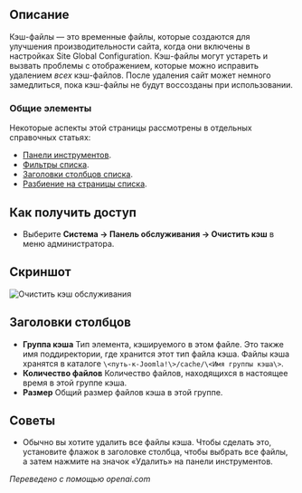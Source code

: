 <!-- Filename: Help4.x:Maintenance:_Clear_Cache / Display title: Обслуживание: Очистка кэша   -->

## Описание

Кэш-файлы — это временные файлы, которые создаются для улучшения производительности сайта, когда они включены в настройках Site Global Configuration. Кэш-файлы могут устареть и вызвать проблемы с отображением, которые можно исправить удалением *всех* кэш-файлов. После удаления сайт может немного замедлиться, пока кэш-файлы не будут воссозданы при использовании.

### Общие элементы

Некоторые аспекты этой страницы рассмотрены в отдельных справочных статьях:

* [Панели инструментов](jdocmanual?article=help/common-elements/toolbars).
* [Фильтры списка](jdocmanual?article=help/common-elements/list-filters).
* [Заголовки столбцов списка](jdocmanual?article=help/common-elements/list-column-headers).
* [Разбиение на страницы списка](jdocmanual?article=help/common-elements/list-pagination).

## Как получить доступ

- Выберите **Система → Панель обслуживания → Очистить кэш** в меню администратора.

## Скриншот

![Очистить кэш обслуживания](../../../ru/images/maintenance/maintenance-clear-cache.png)

## Заголовки столбцов

- **Группа кэша** Тип элемента, кэшируемого в этом файле. Это также имя поддиректории, где хранится этот тип файла кэша. Файлы кэша хранятся в каталоге `\<путь-к-Joomla!\>/cache/\<Имя группы кэша\>`.
- **Количество файлов** Количество файлов, находящихся в настоящее время в этой группе кэша.
- **Размер** Общий размер файлов кэша в этой группе.

## Советы

- Обычно вы хотите удалить все файлы кэша. Чтобы сделать это, установите флажок в заголовке столбца, чтобы выбрать все файлы, а затем нажмите на значок «Удалить» на панели инструментов.

*Переведено с помощью openai.com*

